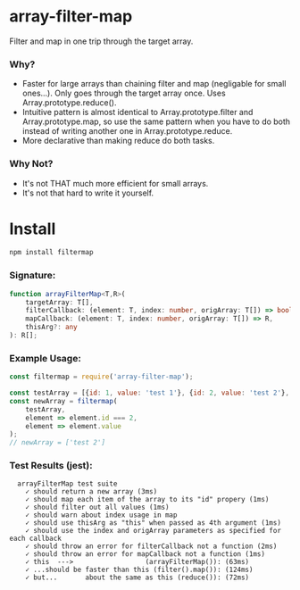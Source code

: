 # array-filter-map
Filter and map in one trip through the target array.

### Why?
* Faster for large arrays than chaining filter and map (negligable for small ones...). Only goes through the target array once. Uses Array.prototype.reduce().
* Intuitive pattern is almost identical to Array.prototype.filter and Array.prototype.map, so use the same pattern when you have to do both instead of writing another one in Array.prototype.reduce.
* More declarative than making reduce do both tasks.

### Why Not?
* It's not THAT much more efficient for small arrays.
* It's not that hard to write it yourself.

# Install

```bash
npm install filtermap
```

### Signature:
```typescript
function arrayFilterMap<T,R>(
    targetArray: T[],
    filterCallback: (element: T, index: number, origArray: T[]) => boolean,
    mapCallback: (element: T, index: number, origArray: T[]) => R,
    thisArg?: any
): R[];
```

### Example Usage:
```javascript
const filtermap = require('array-filter-map');

const testArray = [{id: 1, value: 'test 1'}, {id: 2, value: 'test 2'}, {id: 3, value: 'test 3'}];
const newArray = filtermap(
    testArray,
    element => element.id === 2,
    element => element.value
);
// newArray = ['test 2']
```

### Test Results (jest):
```
  arrayFilterMap test suite
    ✓ should return a new array (3ms)
    ✓ should map each item of the array to its "id" propery (1ms)
    ✓ should filter out all values (1ms)
    ✓ should warn about index usage in map
    ✓ should use thisArg as "this" when passed as 4th argument (1ms)
    ✓ should use the index and origArray parameters as specified for each callback
    ✓ should throw an error for filterCallback not a function (2ms)
    ✓ should throw an error for mapCallback not a function (1ms)
    ✓ this  --->                  (arrayFilterMap()): (63ms)
    ✓ ...should be faster than this (filter().map()): (124ms)
    ✓ but...       about the same as this (reduce()): (72ms)
```
